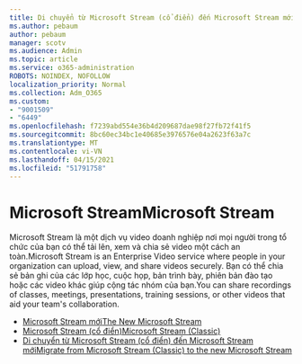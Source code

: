 ```yaml
---
title: Di chuyển từ Microsoft Stream (cổ điển) đến Microsoft Stream mới
ms.author: pebaum
author: pebaum
manager: scotv
ms.audience: Admin
ms.topic: article
ms.service: o365-administration
ROBOTS: NOINDEX, NOFOLLOW
localization_priority: Normal
ms.collection: Adm_O365
ms.custom:
- "9001509"
- "6449"
ms.openlocfilehash: f7239abd554e36b4d209687dae98f27fb72f41f5
ms.sourcegitcommit: 8bc60ec34bc1e40685e3976576e04a2623f63a7c
ms.translationtype: MT
ms.contentlocale: vi-VN
ms.lasthandoff: 04/15/2021
ms.locfileid: "51791758"
---
```

# <a name="microsoft-stream"></a><span data-ttu-id="fc0be-102">Microsoft Stream</span><span class="sxs-lookup"><span data-stu-id="fc0be-102">Microsoft Stream</span></span>

<span data-ttu-id="fc0be-103">Microsoft Stream là một dịch vụ video doanh nghiệp nơi mọi người trong tổ chức của bạn có thể tải lên, xem và chia sẻ video một cách an toàn.</span><span class="sxs-lookup"><span data-stu-id="fc0be-103">Microsoft Stream is an Enterprise Video service where people in your organization can upload, view, and share videos securely.</span></span> <span data-ttu-id="fc0be-104">Bạn có thể chia sẻ bản ghi của các lớp học, cuộc họp, bản trình bày, phiên bản đào tạo hoặc các video khác giúp cộng tác nhóm của bạn.</span><span class="sxs-lookup"><span data-stu-id="fc0be-104">You can share recordings of classes, meetings, presentations, training sessions, or other videos that aid your team's collaboration.</span></span>  

- [<span data-ttu-id="fc0be-105">Microsoft Stream mới</span><span class="sxs-lookup"><span data-stu-id="fc0be-105">The New Microsoft Stream</span></span>](https://docs.microsoft.com/stream/new-stream)
- [<span data-ttu-id="fc0be-106">Microsoft Stream (cổ điển)</span><span class="sxs-lookup"><span data-stu-id="fc0be-106">Microsoft Stream (Classic)</span></span>](https://docs.microsoft.com/stream/overview)
- [<span data-ttu-id="fc0be-107">Di chuyển từ Microsoft Stream (cổ điển) đến Microsoft Stream mới</span><span class="sxs-lookup"><span data-stu-id="fc0be-107">Migrate from Microsoft Stream (Classic) to the new Microsoft Stream</span></span>](https://docs.microsoft.com/stream/classic-migration)
